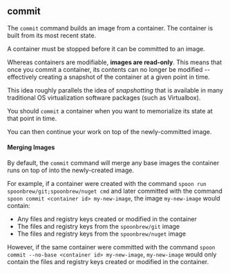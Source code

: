 ## commit

The `commit` command builds an image from a container. The container is built from its most recent state. 

A container must be stopped before it can be committed to an image. 

Whereas containers are modifiable, **images are read-only**. This means that once you commit a container, its contents can no longer be modified -- effectively creating a snapshot of the container at a given point in time.

This idea roughly parallels the idea of *snapshotting* that is available in many traditional OS virtualization software packages (such as Virtualbox). 

You should `commit` a container when you want to memorialize its state at that point in time. 

You can then continue your work on top of the newly-committed image. 

#### Merging Images

By default, the `commit` command will merge any base images the container runs on top of into the newly-created image. 

For example, if a container were created with the command `spoon run spoonbrew/git;spoonbrew/nuget cmd` and later committed with the command `spoon commit <container id> my-new-image`, the image `my-new-image` would contain: 

- Any files and registry keys created or modified in the container
- The files and registry keys from the `spoonbrew/git` image
- The files and registry keys from the `spoonbrew/nuget` image

However, if the same container were committed with the command `spoon commit --no-base <container id> my-new-image`, `my-new-image` would only contain the files and registry keys created or modified in the container. 